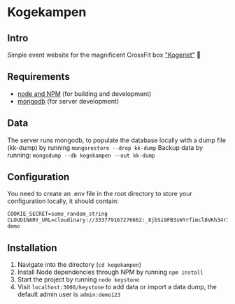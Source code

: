 Kogekampen
=====================
## Intro
Simple event website for the magnificent CrossFit box ["Kogeriet"](https://www.crossfitcopenhagen.dk/gyms/kogeriet) 👊
## Requirements
- [node and NPM](http://nodejs.org/download/) (for building and development)
- [mongodb](https://www.mongodb.org/) (for server development)

## Data
The server runs mongodb, to populate the database locally with a dump file (kk-dump) by running `mongorestore --drop kk-dump`
Backup data by running: `mongodump --db kogekampen --out kk-dump`

## Configuration
You need to create an .env file in the root directory to store your configuration locally, it should contain:
```
COOKIE_SECRET=some_random_string
CLOUDINARY_URL=cloudinary://333779167276662:_8jbSi9FB3sWYrfimcl8VKh34rI@keystone-demo
```

## Installation
1. Navigate into the directory (`cd kogekampen`)
2. Install Node dependencies through NPM by running `npm install`
3. Start the project by running `node keystone`
4. Visit `localhost:3000/keystone` to add data or import a data dump, the default admin user is `admin:demo123`

